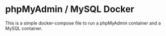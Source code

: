 # phpMyAdmin / MySQL Docker

This is a simple docker-compose file to run a phpMyAdmin container and a MySQL container.
